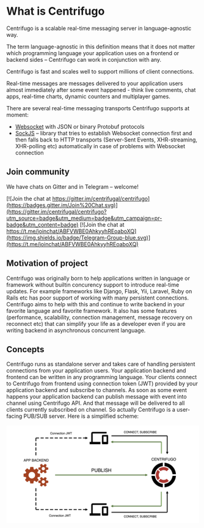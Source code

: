 # What is Centrifugo

Centrifugo is a scalable real-time messaging server in language-agnostic way.

The term language-agnostic in this definition means that it does not matter which programming language your application uses on a frontend or backend sides – Centrifugo can work in conjunction with any. 

Centrifugo is fast and scales well to support millions of client connections. 

Real-time messages are messages delivered to your application users almost immediately after some event happened - think live comments, chat apps, real-time charts, dynamic counters and multiplayer games.

There are several real-time messaging transports Centrifugo supports at moment:

* [Websocket](https://en.wikipedia.org/wiki/WebSocket) with JSON or binary Protobuf protocols
* [SockJS](https://github.com/sockjs/sockjs-client) – library that tries to establish Websocket connection first and then falls back to HTTP transports (Server-Sent Events, XHR-streaming, XHR-polling etc) automatically in case of problems with Websocket connection

## Join community

We have chats on Gitter and in Telegram – welcome!

[![Join the chat at https://gitter.im/centrifugal/centrifugo](https://badges.gitter.im/Join%20Chat.svg)](https://gitter.im/centrifugal/centrifugo?utm_source=badge&utm_medium=badge&utm_campaign=pr-badge&utm_content=badge) [![Join the chat at https://t.me/joinchat/ABFVWBE0AhkyyhREoaboXQ](https://img.shields.io/badge/Telegram-Group-blue.svg)](https://t.me/joinchat/ABFVWBE0AhkyyhREoaboXQ)

## Motivation of project

Centrifugo was originally born to help applications written in language or framework without builtin concurency support to introduce real-time updates. For example frameworks like Django, Flask, Yii, Laravel, Ruby on Rails etc has poor support of working with many persistent connections. Centrifugo aims to help with this and continue to write backend in your favorite language and favorite framework. It also has some features (performance, scalability, connection management, message recovery on reconnect etc) that can simplify your life as a developer even if you are writing backend in asynchronous concurrent language.

## Concepts

Centrifugo runs as standalone server and takes care of handling persistent connections from your application users. Your application backend and frontend can be written in any programming language. Your clients connect to Centrifugo from frontend using connection token (JWT) provided by your application backend and subscribe to channels. As soon as some event happens your application backend can publish message with event into channel using Centrifugo API. And that message will be delivered to all clients currently subscribed on channel. So actually Centrifugo is a user-facing PUB/SUB server. Here is a simplified scheme: 
<br><br>
![Centrifugo scheme](images/scheme.png)
